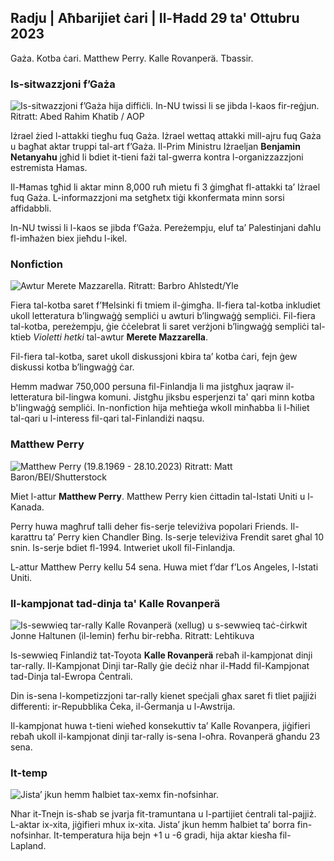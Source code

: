 ## Radju \| Aħbarijiet ċari \| Il-Ħadd 29 ta' Ottubru 2023

Gaża. Kotba ċari. Matthew Perry. Kalle Rovanperä. Tbassir.

### Is-sitwazzjoni f’Gaża

![Is-sitwazzjoni f’Gaża hija diffiċli. In-NU twissi li se jibda l-kaos fir-reġjun. Ritratt: Abed Rahim Khatib / AOP](https://images.cdn.yle.fi/image/upload/c_crop,h_3780,w_6720,x_0,y_700/ar_1.7777777777777777,c_fill,g_faces,h_1270.0,w_1270./q_auto:eco/f_auto/fl_lossy/v1698587757/39-1192921653e641fc4a70)

Iżrael żied l-attakki tiegħu fuq Gaża. Iżrael wettaq attakki mill-ajru fuq Gaża u bagħat aktar truppi tal-art f’Gaża. Il-Prim Ministru Iżraeljan **Benjamin Netanyahu** jgħid li bdiet it-tieni fażi tal-gwerra kontra l-organizzazzjoni estremista Hamas.

Il-Ħamas tgħid li aktar minn 8,000 ruħ mietu fi 3 ġimgħat fl-attakki ta’ Iżrael fuq Gaża. L-informazzjoni ma setgħetx tiġi kkonfermata minn sorsi affidabbli.

In-NU twissi li l-kaos se jibda f’Gaża. Pereżempju, eluf ta’ Palestinjani daħlu fl-imħażen biex jieħdu l-ikel.

### Nonfiction

![Awtur Merete Mazzarella. Ritratt: Barbro Ahlstedt/Yle](https://images.cdn.yle.fi/image/upload/c_crop,h_3159,w_5616,x_0,y_0/ar_1.7777777777777777,c_fill,g_faces,h_671/0,d_r1201.wpq_auto:eco/f_auto/fl_lossy/v1620995152/39-806292609e6be113e02)

Fiera tal-kotba saret f’Ħelsinki fi tmiem il-ġimgħa. Il-fiera tal-kotba inkludiet ukoll letteratura b’lingwaġġ sempliċi u awturi b’lingwaġġ sempliċi. Fil-fiera tal-kotba, pereżempju, ġie ċċelebrat li saret verżjoni b’lingwaġġ sempliċi tal-ktieb *Violetti hetki* tal-awtur **Merete Mazzarella**.

Fil-fiera tal-kotba, saret ukoll diskussjoni kbira ta’ kotba ċari, fejn ġew diskussi kotba b’lingwaġġ ċar.

Hemm madwar 750,000 persuna fil-Finlandja li ma jistgħux jaqraw il-letteratura bil-lingwa komuni. Jistgħu jiksbu esperjenzi ta' qari minn kotba b'lingwaġġ sempliċi. In-nonfiction hija meħtieġa wkoll minħabba li l-ħiliet tal-qari u l-interess fil-qari tal-Finlandiżi naqsu.

### Matthew Perry

![Matthew Perry (19.8.1969 - 28.10.2023) Ritratt: Matt Baron/BEI/Shutterstock](https://images.cdn.yle.fi/image/upload/c_crop,h_2329,w_4141,x_0,y_54/ar_1.7777777777777777,c_fill,g_faces,h_675,w_1200/dpr_1.0/q_auto:eco/f_auto/fl_lossy/v1698579698/39-1192810653dd4bb051f5)

Miet l-attur **Matthew Perry**. Matthew Perry kien ċittadin tal-Istati Uniti u l-Kanada.

Perry huwa magħruf talli deher fis-serje televiżiva popolari Friends. Il-karattru ta’ Perry kien Chandler Bing. Is-serje televiżiva Frendit saret għal 10 snin. Is-serje bdiet fl-1994. Intweriet ukoll fil-Finlandja.

L-attur Matthew Perry kellu 54 sena. Huwa miet f’dar f’Los Angeles, l-Istati Uniti.

### Il-kampjonat tad-dinja ta' Kalle Rovanperä

![Is-sewwieq tar-rally Kalle Rovanperä (xellug) u s-sewwieq taċ-ċirkwit Jonne Haltunen (il-lemin) ferħu bir-rebħa. Ritratt: Lehtikuva](https://images.cdn.yle.fi/image/upload/c_crop,h_2406,w_4278,x_0,y_445/ar_1.77777777777777,c_fill,g_faces,h_675,w_p_1201:0d/1201./f_auto/fl_lossy/v1698587806/39-1192922653e645d852bc)

Is-sewwieq Finlandiż tat-Toyota **Kalle Rovanperä** rebaħ il-kampjonat dinji tar-rally. Il-Kampjonat Dinji tar-Rally ġie deċiż nhar il-Ħadd fil-Kampjonat tad-Dinja tal-Ewropa Ċentrali.

Din is-sena l-kompetizzjoni tar-rally kienet speċjali għax saret fi tliet pajjiżi differenti: ir-Repubblika Ċeka, il-Ġermanja u l-Awstrija.

Il-kampjonat huwa t-tieni wieħed konsekuttiv ta’ Kalle Rovanpera, jiġifieri rebaħ ukoll il-kampjonat dinji tar-rally is-sena l-oħra. Rovanperä għandu 23 sena.

### It-temp

![Jista’ jkun hemm ħalbiet tax-xemx fin-nofsinhar.](https://images.cdn.yle.fi/image/upload/c_crop,h_1080,w_1919,x_0,y_0/ar_1.7777777777777777,c_fill,g_faces,h_1270,w_1270/dpr_1.0/q_auto:eco/f_auto/fl_lossy/v1698594490/39-1192967653e7ea05e07b)

Nhar it-Tnejn is-sħab se jvarja fit-tramuntana u l-partijiet ċentrali tal-pajjiż. L-aktar ix-xita, jiġifieri mhux ix-xita. Jista’ jkun hemm ħalbiet ta’ borra fin-nofsinhar. It-temperatura hija bejn +1 u -6 gradi, hija aktar kiesħa fil-Lapland.